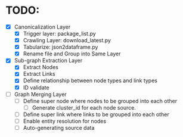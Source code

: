 # TODO:
- [X] Canonicalization Layer
    - [X] Trigger layer: package_list.py
    - [X] Crawling Layer: download_latest.py
    - [X] Tabularize: json2dataframe.py
    - [X] Rename file and Group into Same Layer
- [X] Sub-graph Extraction Layer
    - [X] Extract Nodes
    - [X] Extract Links
    - [X] Define relationship between node types and link types
    - [X] ID validate
- [ ] Graph Merging Layer
    - [ ] Define super node where nodes to be grouped into each other 
        - [ ] Generate cluster_id for each node source.
    - [ ] Define super link where links to be grouped into each other
    - [ ] Enable entity resolution for nodes
    - [ ] Auto-generating source data 